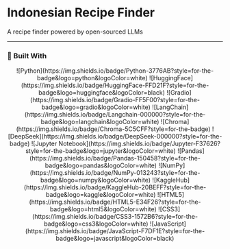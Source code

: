 # Indonesian Recipe Finder
A recipe finder powered by open-sourced LLMs 

--- 
### 🔧 Built With
<div align="center">
  ![Python](https://img.shields.io/badge/Python-3776AB?style=for-the-badge&logo=python&logoColor=white)
  ![HuggingFace](https://img.shields.io/badge/HuggingFace-FFD21F?style=for-the-badge&logo=huggingface&logoColor=black)
  ![Gradio](https://img.shields.io/badge/Gradio-FF5F00?style=for-the-badge&logo=gradio&logoColor=white)
  ![LangChain](https://img.shields.io/badge/Langchain-000000?style=for-the-badge&logo=langchain&logoColor=white)
  ![Chroma](https://img.shields.io/badge/Chroma-5C5CFF?style=for-the-badge)
  ![DeepSeek](https://img.shields.io/badge/DeepSeek-000000?style=for-the-badge)
  ![Jupyter Notebook](https://img.shields.io/badge/Jupyter-F37626?style=for-the-badge&logo=jupyter&logoColor=white)
  ![Pandas](https://img.shields.io/badge/Pandas-150458?style=for-the-badge&logo=pandas&logoColor=white)
  ![NumPy](https://img.shields.io/badge/NumPy-013243?style=for-the-badge&logo=numpy&logoColor=white)
  ![KaggleHub](https://img.shields.io/badge/KaggleHub-20BEFF?style=for-the-badge&logo=kaggle&logoColor=white)
  ![HTML5](https://img.shields.io/badge/HTML5-E34F26?style=for-the-badge&logo=html5&logoColor=white)
  ![CSS3](https://img.shields.io/badge/CSS3-1572B6?style=for-the-badge&logo=css3&logoColor=white)
  ![JavaScript](https://img.shields.io/badge/JavaScript-F7DF1E?style=for-the-badge&logo=javascript&logoColor=black)
</div>

